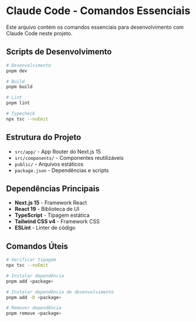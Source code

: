 # Claude Code - Comandos Essenciais

Este arquivo contém os comandos essenciais para desenvolvimento com Claude Code neste projeto.

## Scripts de Desenvolvimento

```bash
# Desenvolvimento
pnpm dev

# Build
pnpm build  

# Lint
pnpm lint

# Typecheck
npx tsc --noEmit
```

## Estrutura do Projeto

- `src/app/` - App Router do Next.js 15
- `src/components/` - Componentes reutilizáveis
- `public/` - Arquivos estáticos
- `package.json` - Dependências e scripts

## Dependências Principais

- **Next.js 15** - Framework React
- **React 19** - Biblioteca de UI
- **TypeScript** - Tipagem estática
- **Tailwind CSS v4** - Framework CSS
- **ESLint** - Linter de código

## Comandos Úteis

```bash
# Verificar tipagem
npx tsc --noEmit

# Instalar dependência
pnpm add <package>

# Instalar dependência de desenvolvimento
pnpm add -D <package>

# Remover dependência
pnpm remove <package>
```